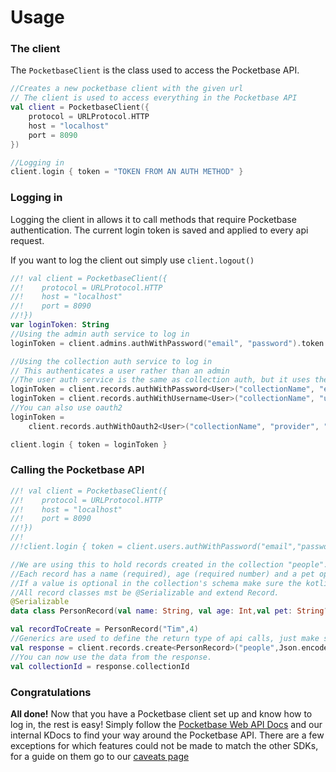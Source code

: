 # Usage

### The client

The `PocketbaseClient` is the class used to access the Pocketbase API.

```kotlin
//Creates a new pocketbase client with the given url 
// The client is used to access everything in the Pocketbase API 
val client = PocketbaseClient({ 
    protocol = URLProtocol.HTTP 
    host = "localhost" 
    port = 8090
})

//Logging in 
client.login { token = "TOKEN FROM AN AUTH METHOD" }
```

### Logging in

Logging the client in allows it to call methods that require Pocketbase authentication.
The current login token is saved and applied to every api request.

If you want to log the client out simply use `client.logout()`

```kotlin
//! val client = PocketbaseClient({
//!    protocol = URLProtocol.HTTP
//!    host = "localhost"
//!    port = 8090
//!})
var loginToken: String
//Using the admin auth service to log in 
loginToken = client.admins.authWithPassword("email", "password").token

//Using the collection auth service to log in 
// This authenticates a user rather than an admin
//The user auth service is the same as collection auth, but it uses the "users" collection 
loginToken = client.records.authWithPassword<User>("collectionName", "email", "password").token
loginToken = client.records.authWithUsername<User>("collectionName", "username", "password").token
//You can also use oauth2
loginToken =
    client.records.authWithOauth2<User>("collectionName", "provider", "code", "codeVerifier", "redirectUrl").token

client.login { token = loginToken }
```

### Calling the Pocketbase API

```kotlin
//! val client = PocketbaseClient({
//!    protocol = URLProtocol.HTTP
//!    host = "localhost"
//!    port = 8090
//!})
//!
//!client.login { token = client.users.authWithPassword("email","password").token }

//We are using this to hold records created in the collection "people".
//Each record has a name (required), age (required number) and a pet optional.
//If a value is optional in the collection's schema make sure the kotlin type is nullable and defaults to null.
//All record classes mst be @Serializable and extend Record.
@Serializable
data class PersonRecord(val name: String, val age: Int,val pet: String? = null): Record()

val recordToCreate = PersonRecord("Tim",4)
//Generics are used to define the return type of api calls, just make sure that the record class you created matches the collection's schema.
val response = client.records.create<PersonRecord>("people",Json.encodeToString(recordToCreate))
//You can now use the data from the response.
val collectionId = response.collectionId
```

### Congratulations

**All done!** Now that you have a Pocketbase client set up and know how to log in, the rest is easy!
Simply follow the [Pocketbase Web API Docs](https://pocketbase.io/docs/api-records/) and our internal KDocs to find your
way around the Pocketbase API.
There are a few exceptions for which features could not be made to match the other SDKs, for a guide on them go to
our [caveats page](caveats.md)